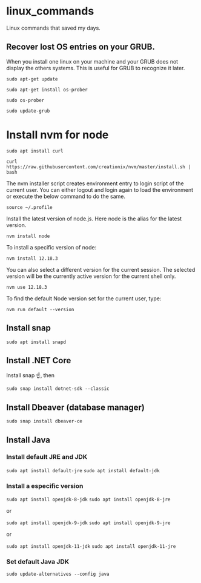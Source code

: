 # linux_commands
Linux commands that saved my days.

## Recover lost OS entries on your GRUB.

When you install one linux on your machine and your GRUB does not display the others systems. This is useful for GRUB to recognize it later.

```sudo apt-get update```

```sudo apt-get install os-prober```

```sudo os-prober```

```sudo update-grub```

# Install nvm for node

```sudo apt install curl``` 

```curl https://raw.githubusercontent.com/creationix/nvm/master/install.sh | bash ```

The nvm installer script creates environment entry to login script of the current user. You can either logout and login again to load the environment or execute the below command to do the same.

```source ~/.profile```

Install the latest version of node.js. Here node is the alias for the latest version.

```nvm install node```

To install a specific version of node:

```nvm install 12.18.3```

You can also select a different version for the current session. The selected version will be the currently active version for the current shell only.

```nvm use 12.18.3```

To find the default Node version set for the current user, type:

```nvm run default --version```

## Install snap

```sudo apt install snapd```

## Install .NET Core

Install snap ☝️, then

```sudo snap install dotnet-sdk --classic```

## Install Dbeaver (database manager)

```sudo snap install dbeaver-ce```

## Install Java

### Install default JRE and JDK

```sudo apt install default-jre```
```sudo apt install default-jdk```

### Install a especific version

```sudo apt install openjdk-8-jdk```
```sudo apt install openjdk-8-jre```

 or

```sudo apt install openjdk-9-jdk```
```sudo apt install openjdk-9-jre```

or 

```sudo apt install openjdk-11-jdk```
```sudo apt install openjdk-11-jre```

### Set default Java JDK

```sudo update-alternatives --config java```

